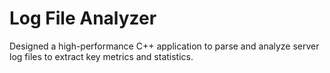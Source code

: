 # Log File Analyzer
 Designed a high-performance C++ application to parse and analyze
server log files to extract key metrics and statistics.
